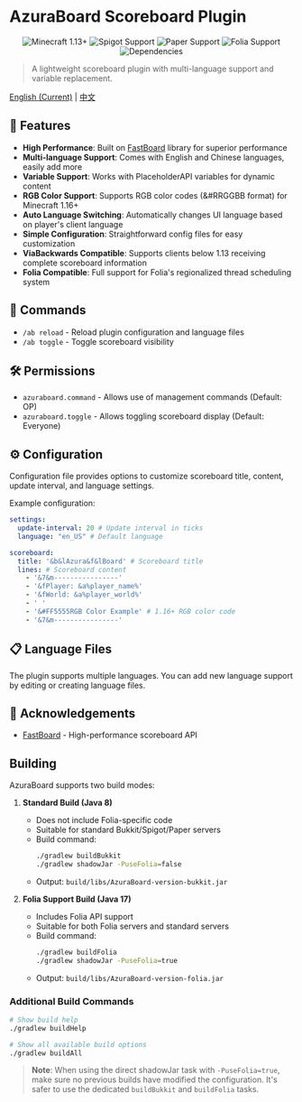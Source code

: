 # AzuraBoard Scoreboard Plugin

<div align="center">
  <img src="https://img.shields.io/badge/Minecraft-1.13%2B-brightgreen.svg" alt="Minecraft 1.13+">
  <img src="https://img.shields.io/badge/Spigot-Supported-yellow.svg" alt="Spigot Support">
  <img src="https://img.shields.io/badge/Paper-Supported-yellow.svg" alt="Paper Support">
  <img src="https://img.shields.io/badge/Folia-Supported-green.svg" alt="Folia Support">
  <img src="https://img.shields.io/badge/Dependencies-PlaceholderAPI(Optional)-blue.svg" alt="Dependencies">
</div>

> A lightweight scoreboard plugin with multi-language support and variable replacement.

[English (Current)](README.md) | [中文](README_zh_CN.md)

## 🌟 Features

- **High Performance**: Built on [FastBoard](https://github.com/MrMicky-FR/FastBoard) library for superior performance
- **Multi-language Support**: Comes with English and Chinese languages, easily add more
- **Variable Support**: Works with PlaceholderAPI variables for dynamic content
- **RGB Color Support**: Supports RGB color codes (&#RRGGBB format) for Minecraft 1.16+
- **Auto Language Switching**: Automatically changes UI language based on player's client language
- **Simple Configuration**: Straightforward config files for easy customization
- **ViaBackwards Compatible**: Supports clients below 1.13 receiving complete scoreboard information
- **Folia Compatible**: Full support for Folia's regionalized thread scheduling system

## 📖 Commands

- `/ab reload` - Reload plugin configuration and language files
- `/ab toggle` - Toggle scoreboard visibility

## 🛠️ Permissions

- `azuraboard.command` - Allows use of management commands (Default: OP)
- `azuraboard.toggle` - Allows toggling scoreboard display (Default: Everyone)

## ⚙️ Configuration

Configuration file provides options to customize scoreboard title, content, update interval, and language settings.

Example configuration:
```yaml
settings:
  update-interval: 20 # Update interval in ticks
  language: "en_US" # Default language

scoreboard:
  title: '&b&lAzura&f&lBoard' # Scoreboard title
  lines: # Scoreboard content
    - '&7&m----------------'
    - '&fPlayer: &a%player_name%'
    - '&fWorld: &a%player_world%'
    - ' '
    - '&#FF5555RGB Color Example' # 1.16+ RGB color code
    - '&7&m----------------'
```

## 📋 Language Files

The plugin supports multiple languages. You can add new language support by editing or creating language files.

## 🙏 Acknowledgements

- [FastBoard](https://github.com/MrMicky-FR/FastBoard) - High-performance scoreboard API

## Building

AzuraBoard supports two build modes:

1. **Standard Build (Java 8)**
   - Does not include Folia-specific code
   - Suitable for standard Bukkit/Spigot/Paper servers
   - Build command:
     ```bash
     ./gradlew buildBukkit
     ./gradlew shadowJar -PuseFolia=false
     ```
   - Output: `build/libs/AzuraBoard-version-bukkit.jar`

2. **Folia Support Build (Java 17)**
   - Includes Folia API support
   - Suitable for both Folia servers and standard servers
   - Build command:
     ```bash
     ./gradlew buildFolia
     ./gradlew shadowJar -PuseFolia=true
     ```
   - Output: `build/libs/AzuraBoard-version-folia.jar`

### Additional Build Commands

```bash
# Show build help
./gradlew buildHelp

# Show all available build options
./gradlew buildAll
```

> **Note**: When using the direct shadowJar task with `-PuseFolia=true`, make sure no previous builds have modified the configuration. It's safer to use the dedicated `buildBukkit` and `buildFolia` tasks.
